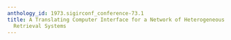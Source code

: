 ```yaml
---
anthology_id: 1973.sigirconf_conference-73.1
title: A Translating Computer Interface for a Network of Heterogeneous Interactive
  Retrieval Systems
---
```

